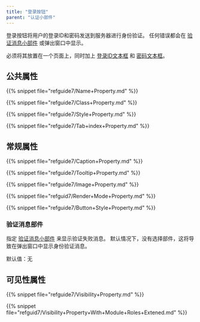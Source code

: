 ```yaml
---
title: "登录按钮"
parent: "认证小部件"
---
```



登录按钮将用户的登录ID和密码发送到服务器进行身份验证。 任何错误都会在 [验证消息小部件](validation-message) 或弹出窗口中显示。

必须将其放置在一个页面上，同时加上 [登录ID文本框](login-id-text-box) 和 [密码文本框](password-text-box)。

## 公共属性

{{% snippet file="refguide7/Name+Property.md" %}}

{{% snippet file="refguide7/Class+Property.md" %}}

{{% snippet file="refguide7/Style+Property.md" %}}

{{% snippet file="refguide7/Tab+index+Property.md" %}}

## 常规属性

{{% snippet file="refguide7/Caption+Property.md" %}}

{{% snippet file="refguide7/Tooltip+Property.md" %}}

{{% snippet file="refguide7/Image+Property.md" %}}

{{% snippet file="refguid7/Render+Mode+Property.md" %}}

{{% snippet file="refguide7/Button+Style+Property.md" %}}

### 验证消息部件

指定 [验证消息小部件](validation-message) 来显示验证失败消息。 默认情况下，没有选择部件，这将导致在弹出窗口中显示身份验证消息。

默认值：无

## 可见性属性

{{% snippet file="refguide7/Visibility+Property.md" %}}

{{% snippet file="refguid7/Visibility+Property+With+Module+Roles+Extened.md" %}}

